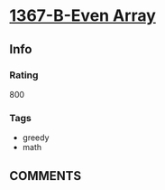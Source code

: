 # [1367-B-Even Array](https://codeforces.com/problemset/problem/1367/B)

## Info

### Rating

800

### Tags

- greedy
- math

## __COMMENTS__

> 
